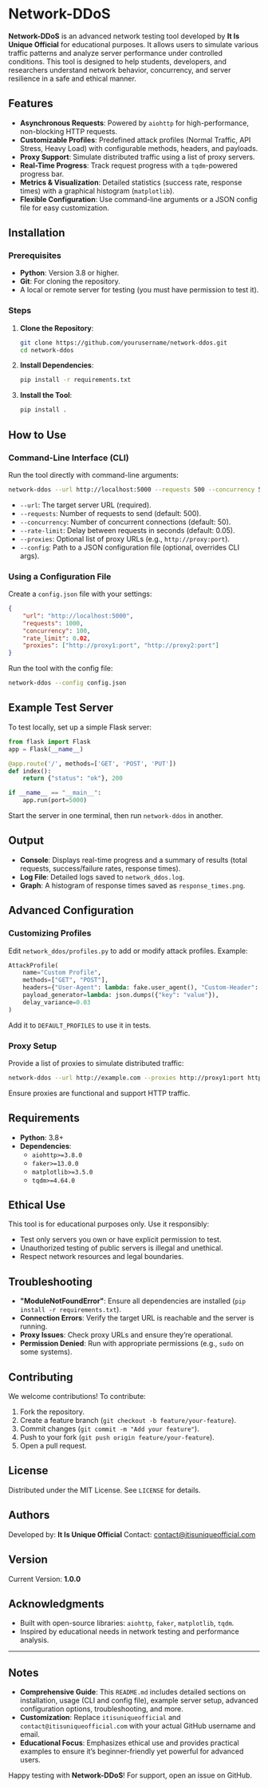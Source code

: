 # Network-DDoS

**Network-DDoS** is an advanced network testing tool developed by **It Is Unique Official** for educational purposes. It allows users to simulate various traffic patterns and analyze server performance under controlled conditions. This tool is designed to help students, developers, and researchers understand network behavior, concurrency, and server resilience in a safe and ethical manner.

## Features
- **Asynchronous Requests**: Powered by `aiohttp` for high-performance, non-blocking HTTP requests.
- **Customizable Profiles**: Predefined attack profiles (Normal Traffic, API Stress, Heavy Load) with configurable methods, headers, and payloads.
- **Proxy Support**: Simulate distributed traffic using a list of proxy servers.
- **Real-Time Progress**: Track request progress with a `tqdm`-powered progress bar.
- **Metrics & Visualization**: Detailed statistics (success rate, response times) with a graphical histogram (`matplotlib`).
- **Flexible Configuration**: Use command-line arguments or a JSON config file for easy customization.

## Installation

### Prerequisites
- **Python**: Version 3.8 or higher.
- **Git**: For cloning the repository.
- A local or remote server for testing (you must have permission to test it).

### Steps
1. **Clone the Repository**:
   ```bash
   git clone https://github.com/yourusername/network-ddos.git
   cd network-ddos
   ```
2. **Install Dependencies**:
   ```bash
   pip install -r requirements.txt
   ```
3. **Install the Tool**:
   ```bash
   pip install .
   ```

## How to Use

### Command-Line Interface (CLI)
Run the tool directly with command-line arguments:
```bash
network-ddos --url http://localhost:5000 --requests 500 --concurrency 50 --rate-limit 0.05 --proxies http://proxy1:port http://proxy2:port
```
- `--url`: The target server URL (required).
- `--requests`: Number of requests to send (default: 500).
- `--concurrency`: Number of concurrent connections (default: 50).
- `--rate-limit`: Delay between requests in seconds (default: 0.05).
- `--proxies`: Optional list of proxy URLs (e.g., `http://proxy:port`).
- `--config`: Path to a JSON configuration file (optional, overrides CLI args).

### Using a Configuration File
Create a `config.json` file with your settings:
```json
{
    "url": "http://localhost:5000",
    "requests": 1000,
    "concurrency": 100,
    "rate_limit": 0.02,
    "proxies": ["http://proxy1:port", "http://proxy2:port"]
}
```
Run the tool with the config file:
```bash
network-ddos --config config.json
```

## Example Test Server
To test locally, set up a simple Flask server:
```python
from flask import Flask
app = Flask(__name__)

@app.route('/', methods=['GET', 'POST', 'PUT'])
def index():
    return {"status": "ok"}, 200

if __name__ == "__main__":
    app.run(port=5000)
```
Start the server in one terminal, then run `network-ddos` in another.

## Output
- **Console**: Displays real-time progress and a summary of results (total requests, success/failure rates, response times).
- **Log File**: Detailed logs saved to `network_ddos.log`.
- **Graph**: A histogram of response times saved as `response_times.png`.

## Advanced Configuration

### Customizing Profiles
Edit `network_ddos/profiles.py` to add or modify attack profiles. Example:
```python
AttackProfile(
    name="Custom Profile",
    methods=["GET", "POST"],
    headers={"User-Agent": lambda: fake.user_agent(), "Custom-Header": "Test"},
    payload_generator=lambda: json.dumps({"key": "value"}),
    delay_variance=0.03
)
```
Add it to `DEFAULT_PROFILES` to use it in tests.

### Proxy Setup
Provide a list of proxies to simulate distributed traffic:
```bash
network-ddos --url http://example.com --proxies http://proxy1:port http://proxy2:port
```
Ensure proxies are functional and support HTTP traffic.

## Requirements

- **Python**: 3.8+
- **Dependencies**:
  - `aiohttp>=3.8.0`
  - `faker>=13.0.0`
  - `matplotlib>=3.5.0`
  - `tqdm>=4.64.0`

## Ethical Use
This tool is for educational purposes only. Use it responsibly:
- Test only servers you own or have explicit permission to test.
- Unauthorized testing of public servers is illegal and unethical.
- Respect network resources and legal boundaries.

## Troubleshooting

- **"ModuleNotFoundError"**: Ensure all dependencies are installed (`pip install -r requirements.txt`).
- **Connection Errors**: Verify the target URL is reachable and the server is running.
- **Proxy Issues**: Check proxy URLs and ensure they’re operational.
- **Permission Denied**: Run with appropriate permissions (e.g., `sudo` on some systems).

## Contributing
We welcome contributions! To contribute:
1. Fork the repository.
2. Create a feature branch (`git checkout -b feature/your-feature`).
3. Commit changes (`git commit -m "Add your feature"`).
4. Push to your fork (`git push origin feature/your-feature`).
5. Open a pull request.

## License
Distributed under the MIT License. See `LICENSE` for details.

## Authors
Developed by: **It Is Unique Official**
Contact: [contact@itisuniqueofficial.com](mailto:contact@itisuniqueofficial.com)

## Version
Current Version: **1.0.0**

## Acknowledgments
- Built with open-source libraries: `aiohttp`, `faker`, `matplotlib`, `tqdm`.
- Inspired by educational needs in network testing and performance analysis.

---

## Notes
- **Comprehensive Guide**: This `README.md` includes detailed sections on installation, usage (CLI and config file), example server setup, advanced configuration options, troubleshooting, and more.
- **Customization**: Replace `itisuniqueofficial` and `contact@itisuniqueofficial.com` with your actual GitHub username and email.
- **Educational Focus**: Emphasizes ethical use and provides practical examples to ensure it’s beginner-friendly yet powerful for advanced users.

Happy testing with **Network-DDoS**! For support, open an issue on GitHub.

